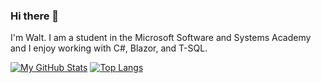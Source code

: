 ### Hi there 👋

I'm Walt. I am a student in the Microsoft Software and Systems Academy and I enjoy working with C#, Blazor, and T-SQL.

[![My GitHub Stats](https://github-readme-stats.vercel.app/api/?username=waltbeaman&count_private=true&theme=tokyonight&showicons=true)]()
[![Top Langs](https://github-readme-stats.vercel.app/api/top-langs/?username=waltbeaman&langs_count=2&theme=tokyonight)](https://github.com/waltbeaman/github-readme-stats)

